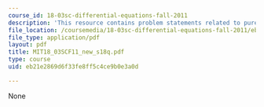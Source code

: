 ```yaml
---
course_id: 18-03sc-differential-equations-fall-2011
description: 'This resource contains problem statements related to pure resonance. '
file_location: /coursemedia/18-03sc-differential-equations-fall-2011/eb21e2869d6f33fe8ff5c4ce9b0e3a0d_MIT18_03SCF11_new_s18q.pdf
file_type: application/pdf
layout: pdf
title: MIT18_03SCF11_new_s18q.pdf
type: course
uid: eb21e2869d6f33fe8ff5c4ce9b0e3a0d

---
```

None